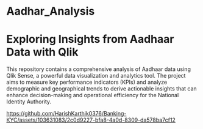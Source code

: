 # Aadhar_Analysis
# Exploring Insights from Aadhaar Data with Qlik

This repository contains a comprehensive analysis of Aadhaar data using Qlik Sense, a powerful data visualization and analytics tool. The project aims to measure key performance indicators (KPIs) and analyze demographic and geographical trends to derive actionable insights that can enhance decision-making and operational efficiency for the National Identity Authority.

https://github.com/HarishKarthik0376/Banking-KYC/assets/103631083/2c0d9227-bfa8-4a0d-8309-da578ba7cf12

